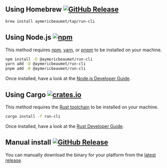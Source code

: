 ## Using Homebrew [![GitHub Release](https://img.shields.io/github/v/release/aymericbeaumet/run)](https://github.com/aymericbeaumet/homebrew-tap/blob/master/Formula/run.rb)

```bash
brew install aymericbeaumet/tap/run-cli
```

## Using Node.js [![npm](https://img.shields.io/npm/v/@aymericbeaumet/run-cli)](https://www.npmjs.com/package/@aymericbeaumet/run-cli)

This method requires [npm](https://docs.npmjs.com/downloading-and-installing-node-js-and-npm),
[yarn](https://yarnpkg.com/getting-started/install), or [pnpm](https://pnpm.io/installation) to be
installed on your machine.

```bash
npm install -D @aymericbeaumet/run-cli
yarn add -D @aymericbeaumet/run-cli
pnpm add -D @aymericbeaumet/run-cli
```

Once installed, have a look at the
[Node.js Developer Guide](./user-guide/run-for-nodejs-developers.md).

## Using Cargo [![crates.io](https://img.shields.io/crates/v/run-cli)](https://crates.io/crates/run-cli)

This method requires the [Rust toolchain](https://www.rust-lang.org/tools/install) to be installed
on your machine.

```bash
cargo install -f run-cli
```

Once installed, have a look at the [Rust Developer Guide](./user-guide/run-for-rust-developers.md).

## Manual install [![GitHub Release](https://img.shields.io/github/v/release/aymericbeaumet/run)](https://github.com/aymericbeaumet/run/releases/latest)

You can manually download the binary for your platform from the
[latest release](https://github.com/aymericbeaumet/run/releases/latest).
